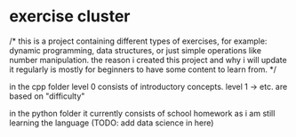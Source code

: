 # exercise cluster

/* 
this is a project containing different types of exercises, for example: dynamic programming, data structures, or just simple operations like number manipulation. the reason i created this project and why i will update it regularly is mostly for beginners to have some content to learn from. 
*/

in the cpp folder
level 0 consists of introductory concepts.
level 1 -> etc. are based on "difficulty"

in the python folder
it currently consists of school homework as i am still learning the language
(TODO: add data science in here)
